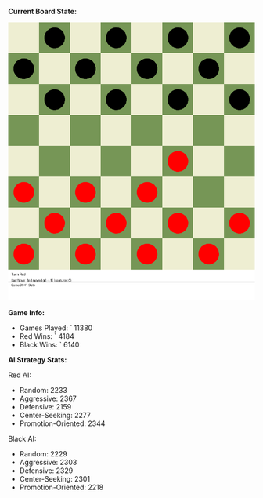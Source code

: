 
**Current Board State:**  
<!-- START_GIF -->
![Checkers Game](./checkers_game.gif)
<!-- END_GIF -->

**Game Info:**  
- Games Played: `<!-- GAMES_PLAYED --> 11380
- Red Wins: `<!-- RED_WINS --> 4184
- Black Wins: `<!-- BLACK_WINS --> 6140

<!-- AI_STATS -->
**AI Strategy Stats:**

Red AI:
- Random: 2233
- Aggressive: 2367
- Defensive: 2159
- Center-Seeking: 2277
- Promotion-Oriented: 2344

Black AI:
- Random: 2229
- Aggressive: 2303
- Defensive: 2329
- Center-Seeking: 2301
- Promotion-Oriented: 2218
